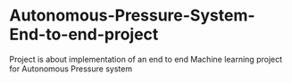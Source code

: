 # Autonomous-Pressure-System-End-to-end-project
Project is about implementation  of an end to end Machine learning project for Autonomous Pressure system 

